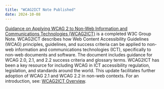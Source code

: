 ```yaml
---
title: "WCAG2ICT Note Published"
date: 2024-10-08
---
```


[Guidance on Applying WCAG 2 to Non-Web Information and Communications Technologies (WCAG2ICT)](https://www.w3.org/TR/wcag2ict/) is a completed W3C Group Note. WCAG2ICT describes how Web Content Accessibility Guidelines (WCAG) principles, guidelines, and success criteria can be applied to non-web information and communications technologies (ICT), specifically to non-web documents and software. The document includes guidance for WCAG 2.0, 2.1, and 2.2 success criteria and glossary terms. WCAG2ICT has been a key resource for including WCAG in ICT accessibility regulation, legislation, and standards around the world. This update facilitates further adoption of WCAG 2.1 and WCAG 2.2 in non-web contexts. For an introduction, see: [WCAG2ICT Overview](https://www.w3.org/WAI/standards-guidelines/wcag/non-web-ict/).
